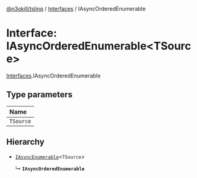 [@n3okill/tslinq](../README.md) / [Interfaces][] / IAsyncOrderedEnumerable

# Interface: IAsyncOrderedEnumerable<TSource\>

[Interfaces][].IAsyncOrderedEnumerable

## Type parameters

| Name |
| :------ |
| `TSource` |

## Hierarchy

- [`IAsyncEnumerable`](iasyncenumerable.md)<`TSource`\>

  ↳ **`IAsyncOrderedEnumerable`**

[interfaces]: ../interfaces.md